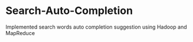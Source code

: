 # Search-Auto-Completion
Implemented search words auto completion suggestion using Hadoop and MapReduce
